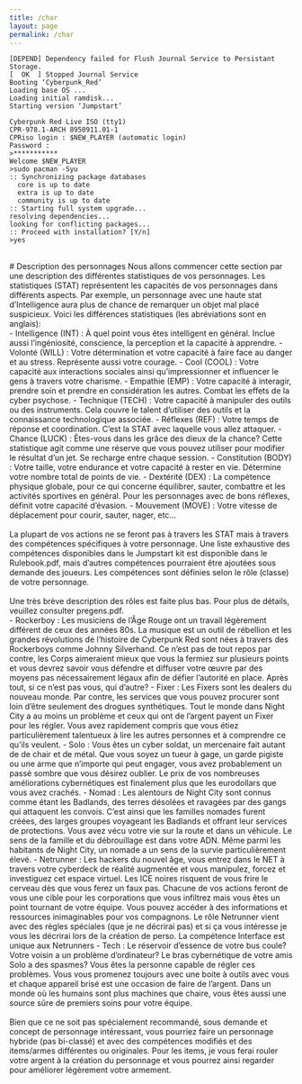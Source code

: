 ```yaml
---
title: /char
layout: page
permalink: /char
---
```

```
[DEPEND] Dependency failed for Flush Journal Service to Persistant Storage.
[  OK  ] Stopped Journal Service
Booting ‘Cyberpunk_Red’
Loading base OS ...
Loading initial ramdisk...
Starting version ‘Jumpstart’

Cyberpunk Red Live ISO (tty1)
CPR-978.1-ARCH 8950911.01-1
CPRiso login : $NEW_PLAYER (automatic login)
Password :
>***********
Welcome $NEW_PLAYER
>sudo pacman -Syu
:: Synchronizing package databases
  core is up to date
  extra is up to date
  community is up to date
:: Starting full system upgrade...
resolving dependencies...
looking for conflicting packages...
:: Proceed with installation? [Y/n]
>yes
```
<br />
# Description des personnages
Nous allons commencer cette section par une description des différentes statistiques de vos personnages. Les statistiques (STAT) représentent les capacités de vos personnages dans différents aspects. Par exemple, un personnage avec une haute stat d’Intelligence aura plus de chance de remarquer un objet mal placé suspicieux. Voici les différences statistiques (les abréviations sont en anglais):
<br />
-	Intelligence (INT) : À quel point vous êtes intelligent en général. Inclue aussi l’ingéniosité, conscience, la perception et la capacité à apprendre.
-	Volonté (WILL) : Votre détermination et votre capacité à faire face au danger et au stress. Représente aussi votre courage.
-	Cool (COOL) : Votre capacité aux interactions sociales ainsi qu’impressionner et influencer le gens à travers votre charisme.
-	Empathie (EMP) : Votre capacité à interagir, prendre soin et prendre en considération les autres. Combat les effets de la cyber psychose.
-	Technique (TECH) : Votre capacité à manipuler des outils ou des instruments. Cela couvre le talent d’utiliser des outils et la connaissance technologique associée.
-	Réflexes (REF) : Votre temps de réponse et coordination. C’est la STAT avec laquelle vous allez attaquer.
-	Chance (LUCK) : Êtes-vous dans les grâce des dieux de la chance? Cette statistique agit comme une réserve que vous pouvez utiliser pour modifier le résultat d’un jet. Se recharge entre chaque session.
-	Constitution (BODY) : Votre taille, votre endurance et votre capacité à rester en vie. Détermine votre nombre total de points de vie.
-	Dextérité (DEX) : La compétence physique globale, pour ce qui concerne équilibrer, sauter, combattre et les activités sportives en général. Pour les personnages avec de bons réflexes, définit votre capacité d’évasion.
-	Mouvement (MOVE) : Votre vitesse de déplacement pour courir, sauter, nager, etc…
<br />
<br />
La plupart de vos actions ne se feront pas à travers les STAT mais à travers des compétences spécifiques à votre personnage. Une liste exhaustive des compétences disponibles dans le Jumpstart kit est disponible dans le Rulebook.pdf, mais d’autres compétences pourraient être ajoutées sous demande des joueurs. Les compétences sont définies selon le rôle (classe) de votre personnage.
<br />
<br />
Une très brève description des rôles est faite plus bas. Pour plus de détails, veuillez consulter pregens.pdf.
<br />
-	Rockerboy : Les musiciens de l’Âge Rouge ont un travail légèrement différent de ceux des années 80s. La musique est un outil de rébellion et les grandes révolutions de l’histoire de Cyberpunk Red sont nées à travers des Rockerboys comme Johnny Silverhand. Ce n’est pas de tout repos par contre, les Corps aimeraient mieux que vous la fermiez sur plusieurs points et vous devrez savoir vous défendre et diffuser votre œuvre par des moyens pas nécessairement légaux afin de défier l’autorité en place. Après tout, si ce n’est pas vous, qui d’autre?
-	Fixer : Les Fixers sont les dealers du nouveau monde. Par contre, les services que vous pouvez procurer sont loin d’être seulement des drogues synthétiques. Tout le monde dans Night City a au moins un problème et ceux qui ont de l’argent payent un Fixer pour les régler. Vous avez rapidement compris que vous étiez particulièrement talentueux à lire les autres personnes et à comprendre ce qu’ils veulent.
-	Solo : Vous êtes un cyber soldat, un mercenaire fait autant de de chair et de métal. Que vous soyez un tueur à gage, un garde pigiste ou une arme que n’importe qui peut engager, vous avez probablement un passé sombre que vous désirez oublier. Le prix de vos nombreuses améliorations cybernétiques est finalement plus que les eurodollars que vous avez crachés.
-	Nomad : Les alentours de Night City sont connus comme étant les Badlands, des terres désolées et ravagées par des gangs qui attaquent les convois. C’est ainsi que les familles nomades furent créées, des larges groupes voyageant les Badlands et offrant leur services de protections. Vous avez vécu votre vie sur la route et dans un véhicule. Le sens de la famille et du débrouillage est dans votre ADN. Même parmi les habitants de Night City, un nomade a un sens de la survie particulièrement élevé.
-	Netrunner : Les hackers du nouvel âge, vous entrez dans le NET à travers votre cyberdeck de réalité augmentée et vous manipulez, forcez et investiguez cet espace virtuel. Les ICE noires risquent de vous frire le cerveau dès que vous ferez un faux pas. Chacune de vos actions feront de vous une cible pour les corporations que vous infiltrez mais vous êtes un point tournant de votre équipe. Vous pouvez accéder à des informations et ressources inimaginables pour vos compagnons. Le rôle Netrunner vient avec des règles spéciales (que je ne décrirai pas) et si ça vous intéresse je vous les décrirai lors de la création de perso. La compétence Interface est unique aux Netrunners
-	Tech : Le réservoir d’essence de votre bus coule? Votre voisin a un problème d’ordinateur? Le bras cybernétique de votre amis Solo a des spasmes? Vous êtes la personne capable de régler ces problèmes. Vous vous promenez toujours avec une boite à outils avec vous et chaque appareil brisé est une occasion de faire de l’argent. Dans un monde où les humains sont plus machines que chaire, vous êtes aussi une source sûre de premiers soins pour votre équipe.
<br />
<br />
Bien que ce ne soit pas spécialement recommandé, sous demande et concept de personnage intéressant, vous pourriez faire un personnage hybride (pas bi-classé) et avec des compétences modifiés et des items/armes différentes ou originales. Pour les items, je vous ferai rouler votre argent à la création du personnage et vous pourrez ainsi regarder pour améliorer légèrement votre armement.
